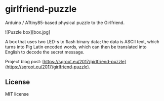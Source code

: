 # girlfriend-puzzle

Arduino / ATtiny85-based physical puzzle to the Girlfriend.

![Puzzle box][box.jpg]

A box that uses two LED-s to flash binary data; the data is ASCII text, which turns into Pig Latin encoded words,
which can then be translated into English to decode the secret message.

Project blog post: [https://sqroot.eu/2017/girlfriend-puzzle](https://sqroot.eu/2017/girlfriend-puzzle).

## License

MIT license
